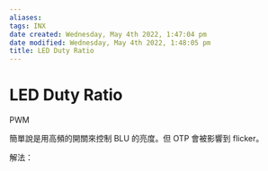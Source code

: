 ```yaml
---
aliases: 
tags: INX 
date created: Wednesday, May 4th 2022, 1:47:04 pm
date modified: Wednesday, May 4th 2022, 1:48:05 pm
title: LED Duty Ratio
---
```


# LED Duty Ratio

PWM

簡單說是用高頻的開關來控制 BLU 的亮度。但 OTP 會被影響到 flicker。

解法：